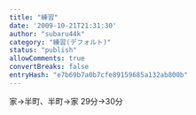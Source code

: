 ```yaml
---
title: "練習"
date: '2009-10-21T21:31:30'
author: "subaru44k"
category: "練習(デフォルト)"
status: "publish"
allowComments: true
convertBreaks: false
entryHash: "e7b69b7a0b7cfe89159685a132ab800b"
---
```

家→半町、半町→家
29分→30分
